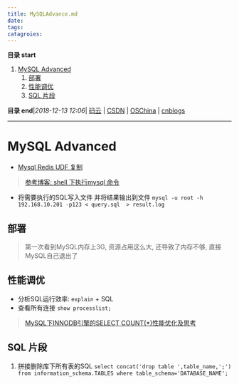 ```yaml
---
title: MySQLAdvance.md
date: 
tags: 
catagroies: 
---
```


**目录 start**
 
1. [MySQL Advanced](#mysql-advanced)
    1. [部署](#部署)
    1. [性能调优](#性能调优)
    1. [SQL 片段](#sql-片段)

**目录 end**|_2018-12-13 12:06_| [码云](https://gitee.com/gin9) | [CSDN](http://blog.csdn.net/kcp606) | [OSChina](https://my.oschina.net/kcp1104) | [cnblogs](http://www.cnblogs.com/kuangcp)
****************************************
# MySQL Advanced

- [Mysql Redis UDF 复制](http://www.cnblogs.com/zhxilin/archive/2016/09/30/5923671.html)


> [参考博客: shell 下执行mysql 命令](http://www.cnblogs.com/wangkangluo1/archive/2012/04/27/2472898.html)
- 将需要执行的SQL写入文件 并将结果输出到文件 `mysql -u root -h 192.168.10.201 -p123 < query.sql  > result.log`

## 部署
> 第一次看到MySQL内存上3G, 资源占用这么大, 还导致了内存不够, 直接MySQL自己退出了


## 性能调优
- 分析SQL运行效率: `explain` + SQL
- 查看所有连接 `show processlist;`

> [MySQL下INNODB引擎的SELECT COUNT(*)性能优化及思考](http://www.piaoyi.org/database/MySQL-INNODB-SELECT-COUNT.html)


## SQL 片段

1. 拼接删除库下所有表的SQL `select concat('drop table ',table_name,';') from information_schema.TABLES where table_schema='DATABASE_NAME';`

